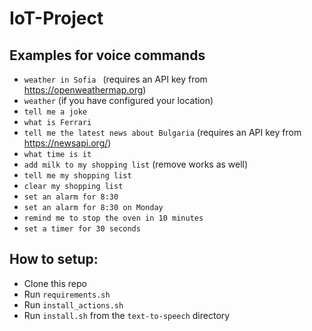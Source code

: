 # IoT-Project

## Examples for voice commands

- `weather in Sofia ` (requires an API key from https://openweathermap.org)
- `weather` (if you have configured your location)
- `tell me a joke`
- `what is Ferrari`
- `tell me the latest news about Bulgaria` (requires an API key from https://newsapi.org/)
- `what time is it`
- `add milk to my shopping list` (remove works as well)
- `tell me my shopping list`
- `clear my shopping list`
- `set an alarm for 8:30`
- `set an alarm for 8:30 on Monday`
- `remind me to stop the oven in 10 minutes ` 
- `set a timer for 30 seconds` 


## How to setup:
- Clone this repo
- Run `requirements.sh`
- Run `install_actions.sh`
- Run `install.sh` from the `text-to-speech` directory
